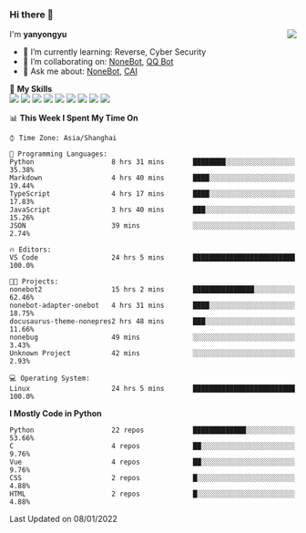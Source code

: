 ### Hi there 👋

<a href="#">
  <img align="right" src="https://github-readme-stats.vercel.app/api?username=yanyongyu&count_private=true&show_icons=true&bg_color=15,f2f7fd,E0EAFC" />
</a>

I'm **yanyongyu**

- 🌱 I’m currently learning: Reverse, Cyber Security
- 👯 I’m collaborating on: [NoneBot](https://github.com/nonebot), [QQ Bot](https://github.com/Mrs4s/go-cqhttp)
- 💬 Ask me about: [NoneBot](https://github.com/nonebot), [CAI](https://github.com/cscs181/CAI)

🌟 **My Skills**  
![](https://img.shields.io/badge/-Python-3e74a2?style=flat-square&logo=Python&logoColor=fff)
![](https://img.shields.io/badge/-Node.js-339933?style=flat-square&logo=Node.js&logoColor=fff)
![](https://img.shields.io/badge/-Vue-4fc08d?style=flat-square&logo=Vue.js&logoColor=fff)
![](https://img.shields.io/badge/-React-2d98ce?style=flat-square&logo=React&logoColor=fff)
![](https://img.shields.io/badge/-Docker-2496ED?style=flat-square&logo=Docker&logoColor=fff)
![](https://img.shields.io/badge/-Linux-000000?style=flat-square&logo=Linux&logoColor=fff)
![](https://img.shields.io/badge/-MySQL-4479A1?style=flat-square&logo=MySQL&logoColor=fff)
![](https://img.shields.io/badge/-Redis-DC382D?style=flat-square&logo=Redis&logoColor=fff)
![](https://img.shields.io/badge/-MongoDB-47A248?style=flat-square&logo=MongoDB&logoColor=fff)

<!--START_SECTION:waka-->
📊 **This Week I Spent My Time On** 

```text
⌚︎ Time Zone: Asia/Shanghai

💬 Programming Languages: 
Python                   8 hrs 31 mins       ████████░░░░░░░░░░░░░░░░░   35.38% 
Markdown                 4 hrs 40 mins       ████░░░░░░░░░░░░░░░░░░░░░   19.44% 
TypeScript               4 hrs 17 mins       ████░░░░░░░░░░░░░░░░░░░░░   17.83% 
JavaScript               3 hrs 40 mins       ███░░░░░░░░░░░░░░░░░░░░░░   15.26% 
JSON                     39 mins             ░░░░░░░░░░░░░░░░░░░░░░░░░   2.74%

🔥 Editors: 
VS Code                  24 hrs 5 mins       █████████████████████████   100.0%

🐱‍💻 Projects: 
nonebot2                 15 hrs 2 mins       ███████████████░░░░░░░░░░   62.46% 
nonebot-adapter-onebot   4 hrs 31 mins       ████░░░░░░░░░░░░░░░░░░░░░   18.75% 
docusaurus-theme-nonepres2 hrs 48 mins       ███░░░░░░░░░░░░░░░░░░░░░░   11.66% 
nonebug                  49 mins             ░░░░░░░░░░░░░░░░░░░░░░░░░   3.43% 
Unknown Project          42 mins             ░░░░░░░░░░░░░░░░░░░░░░░░░   2.93%

💻 Operating System: 
Linux                    24 hrs 5 mins       █████████████████████████   100.0%

```

**I Mostly Code in Python** 

```text
Python                   22 repos            █████████████░░░░░░░░░░░░   53.66% 
C                        4 repos             ██░░░░░░░░░░░░░░░░░░░░░░░   9.76% 
Vue                      4 repos             ██░░░░░░░░░░░░░░░░░░░░░░░   9.76% 
CSS                      2 repos             █░░░░░░░░░░░░░░░░░░░░░░░░   4.88% 
HTML                     2 repos             █░░░░░░░░░░░░░░░░░░░░░░░░   4.88%

```



 Last Updated on 08/01/2022
<!--END_SECTION:waka-->
